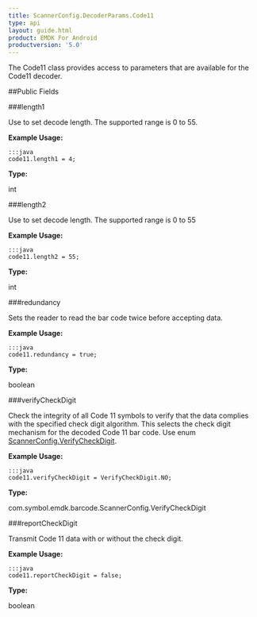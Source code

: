 ```yaml
---
title: ScannerConfig.DecoderParams.Code11
type: api
layout: guide.html
product: EMDK For Android
productversion: '5.0'
---
```



The Code11 class provides access to parameters that are available for
 the Code11 decoder.

##Public Fields

###length1

Use to set decode length. The supported range is 0 to 55.
 
 

**Example Usage:**
	
	:::java	
	code11.length1 = 4;


**Type:**

int

###length2

Use to set decode length. The supported range is 0 to 55
 
 

**Example Usage:**
	
	:::java	
	code11.length2 = 55;


**Type:**

int

###redundancy

Sets the reader to read the bar code twice before accepting data.
 
 

**Example Usage:**
	
	:::java	
	code11.redundancy = true;


**Type:**

boolean

###verifyCheckDigit

Check the integrity of all Code 11 symbols to verify that the
 data complies with the specified check digit algorithm. This
 selects the check digit mechanism for the decoded Code 11 bar
 code. Use enum [ ScannerConfig.VerifyCheckDigit](../ScannerConfig-VerifyCheckDigit).
 
 

**Example Usage:**
	
	:::java	
	code11.verifyCheckDigit = VerifyCheckDigit.NO;


**Type:**

com.symbol.emdk.barcode.ScannerConfig.VerifyCheckDigit

###reportCheckDigit

Transmit Code 11 data with or without the check digit.
 
 

**Example Usage:**
	
	:::java	
	code11.reportCheckDigit = false;


**Type:**

boolean



